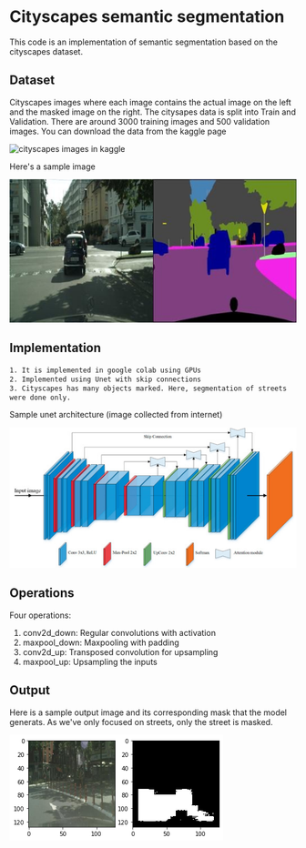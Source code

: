 # Cityscapes semantic segmentation

This code is an implementation of semantic segmentation based on the cityscapes dataset.


## Dataset

Cityscapes images where each image contains the actual image on the left and the masked image on the right. The citysapes data is split into Train and Validation. There are around 3000 training images and 500 validation images. You can download the data from the kaggle page

![cityscapes images in kaggle](https://www.kaggle.com/dansbecker/cityscapes-image-pairs)

Here's a sample image

![sample image](https://github.com/azharul/semantic_segmentation/blob/master/sample_img.jpg)

## Implementation

    1. It is implemented in google colab using GPUs
    2. Implemented using Unet with skip connections 
    3. Cityscapes has many objects marked. Here, segmentation of streets were done only.

Sample unet architecture (image collected from internet)

![Unet](https://github.com/azharul/semantic_segmentation/blob/master/unet_img.jpg)

## Operations

Four operations:
  1. conv2d_down: Regular convolutions with activation
  2. maxpool_down: Maxpooling with padding
  3. conv2d_up: Transposed convolution for upsampling
  4. maxpool_up: Upsampling the inputs
  
## Output 
Here is a sample output image and its corresponding mask that the model generats. As we've only focused on streets, only the street is masked.

![A sample output image](https://github.com/azharul/semantic_segmentation/blob/master/output.png)
